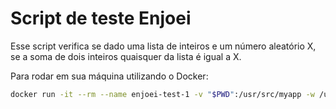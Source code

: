 # Script de teste Enjoei

Esse script verifica se dado uma lista de inteiros e um número aleatório X, se a soma de dois inteiros quaisquer da lista é igual a X.

Para rodar em sua máquina utilizando o Docker:

```bash
docker run -it --rm --name enjoei-test-1 -v "$PWD":/usr/src/myapp -w /usr/src/myapp php:7.4-cli php test-1.php
```